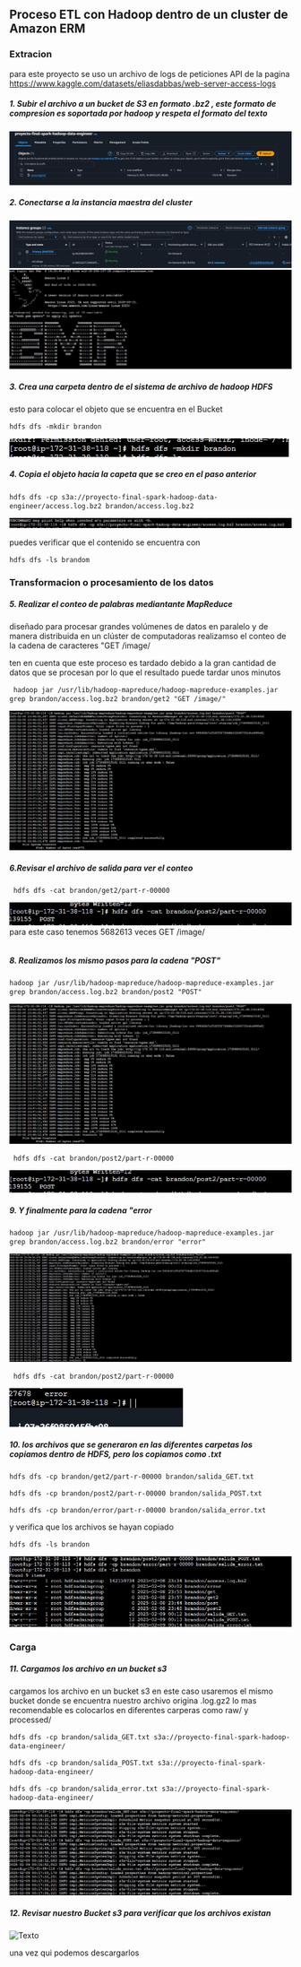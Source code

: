 ## Proceso ETL con Hadoop dentro de un cluster de Amazon ERM 
### Extracion  
para este proyecto se uso un archivo de logs de peticiones API  de la pagina  https://www.kaggle.com/datasets/eliasdabbas/web-server-access-logs

##### 1. Subir el archivo a un bucket de S3 en formato .bz2 , este formato de compresion es soportada por hadoop y respeta el formato del texto 
![Texto](hadoopLibroConteo/erm.jpeg)

##### 2. Conectarse a la instancia maestra del cluster  
![Texto](hadoopLibroConteo/erm-aws.jpeg)
![Texto](hadoopLibroConteo/emr1.jpeg)

##### 3. Crea una carpeta dentro de el sistema de archivo de hadoop HDFS
 esto para colocar el objeto que se encuentra en el Bucket

```
hdfs dfs -mkdir brandon
```
![Texto](hadoopLibroConteo/emr7.1.jpeg)

##### 4. Copia el objeto hacia la capeta que se creo en el paso anterior
```
hdfs dfs -cp s3a://proyecto-final-spark-hadoop-data-engineer/access.log.bz2 brandon/access.log.bz2
```


![Texto](hadoopLibroConteo/emr8.jpeg)

puedes verificar que el contenido se encuentra con 
```
hdfs dfs -ls brandom
```

### Transformacion o procesamiento de los datos  

##### 5. Realizar el conteo de palabras mediantante MapReduce
diseñado para procesar grandes volúmenes de datos en paralelo y de manera distribuida en un clúster de computadoras
 realizamso el conteo de la cadena de caracteres "GET /image/

 ten en cuenta que este proceso es tardado debido a la gran cantidad de datos que se procesan por lo que el resultado puede tardar unos minutos
```
 hadoop jar /usr/lib/hadoop-mapreduce/hadoop-mapreduce-examples.jar grep brandon/access.log.bz2 brandon/get2 "GET /image/"
```
![Texto](hadoopLibroConteo/erm10.jpeg)

##### 6.Revisar el archivo de salida para ver el conteo

```
 hdfs dfs -cat brandon/get2/part-r-00000
```

![Texto](hadoopLibroConteo/erm11.jpeg)
 para este caso tenemos 5682613  veces GET  /image/
```
```
##### 8. Realizamos los mismo pasos para la cadena "POST"
```
hadoop jar /usr/lib/hadoop-mapreduce/hadoop-mapreduce-examples.jar grep brandon/access.log.bz2 brandon/post2 "POST"
```
![Texto](hadoopLibroConteo/erm10.jpeg)

```
 hdfs dfs -cat brandon/post2/part-r-00000
```
![Texto](hadoopLibroConteo/erm11.jpeg)


##### 9. Y finalmente para la cadena "error

```
hadoop jar /usr/lib/hadoop-mapreduce/hadoop-mapreduce-examples.jar grep brandon/access.log.bz2 brandon/error "error"
```
![Texto](hadoopLibroConteo/erm14.jpeg)

```
 hdfs dfs -cat brandon/post2/part-r-00000
```
![Texto](hadoopLibroConteo/erm15.jpeg)


##### 10. los archivos que se generaron en las diferentes carpetas los copiamos dentro de HDFS, pero los copiamos como .txt 

```
hdfs dfs -cp brandon/get2/part-r-00000 brandon/salida_GET.txt
```
```
hdfs dfs -cp brandon/post2/part-r-00000 brandon/salida_POST.txt
```
```
hdfs dfs -cp brandon/error/part-r-00000 brandon/salida_error.txt
```

y verifica que los archivos se hayan copiado 

```
hdfs dfs -ls brandon
```
![Texto](hadoopLibroConteo/erm17.1.jpeg)

### Carga
##### 11. Cargamos los archivo en un bucket s3

cargamos los archivo en un bucket s3 en este caso usaremos el mismo bucket donde se encuentra nuestro archivo origina .log.gz2 
lo mas recomendable es colocarlos en diferentes carperas como raw/ y processed/ 
```
hdfs dfs -cp brandon/salida_GET.txt s3a://proyecto-final-spark-hadoop-data-engineer/
```
```
hdfs dfs -cp brandon/salida_POST.txt s3a://proyecto-final-spark-hadoop-data-engineer/
```
```
hdfs dfs -cp brandon/salida_error.txt s3a://proyecto-final-spark-hadoop-data-engineer/
```
![Texto](hadoopLibroConteo/emr-carga.jpeg)

##### 12. Revisar nuestro Bucket s3  para verificar que los archivos existan

![Texto](hadoopLibroConteo/erm17-carga.jpeg)

 una vez qui  podemos descargarlos 
